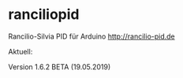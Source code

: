 # ranciliopid
Rancilio-Silvia PID für Arduino http://rancilio-pid.de

Aktuell:

Version 1.6.2 BETA (19.05.2019)
